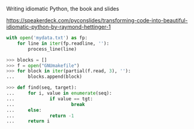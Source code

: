 Writing idiomatic Python, the book and slides

https://speakerdeck.com/pyconslides/transforming-code-into-beautiful-idiomatic-python-by-raymond-hettinger-1

```python
with open('mydata.txt') as fp:
    for line in iter(fp.readline, ''):
        process_line(line)
```

```python
>>> blocks = []
>>> f = open("GNUmakefile")
>>> for block in iter(partial(f.read, 3), ''):
...     blocks.append(block)

```

```python
>>> def find(seq, target):
...     for i, value in enumerate(seq):
...             if value == tgt:
...                     break
...     else:
...             return -1
...     return i
```
